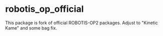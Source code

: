 # robotis_op_official
This package is fork of official ROBOTIS-OP2 packages.
Adjust to "Kinetic Kame" and some bag fix.